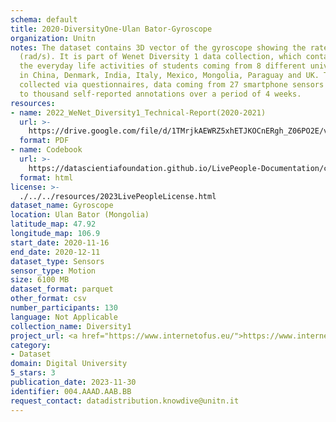 ```yaml
---
schema: default
title: 2020-DiversityOne-Ulan Bator-Gyroscope
organization: Unitn
notes: The dataset contains 3D vector of the gyroscope showing the rate of rotation
  (rad/s). It is part of Wenet Diversity 1 data collection, which contains data about
  the everyday life activities of students coming from 8 different universities located
  in China, Denmark, India, Italy, Mexico, Mongolia, Paraguay and UK. The data were
  collected via questionnaires, data coming from 27 smartphone sensors associated
  to thousand self-reported annotations over a period of 4 weeks.
resources:
- name: 2022_WeNet_Diversity1_Technical-Report(2020-2021)
  url: >-
    https://drive.google.com/file/d/1TMrjkAEWRZ5xhETJKOCnERgh_Z06PO2E/view?usp=drive_link
  format: PDF
- name: Codebook
  url: >-
    https://datascientiafoundation.github.io/LivePeople-Documentation/codebooks/2020_DV1_Ulan-Bator_gyroscope.html
  format: html
license: >-
  ./../../resources/2023LivePeopleLicense.html
dataset_name: Gyroscope
location: Ulan Bator (Mongolia)
latitude_map: 47.92
longitude_map: 106.9
start_date: 2020-11-16
end_date: 2020-12-11
dataset_type: Sensors
sensor_type: Motion
size: 6100 MB
dataset_format: parquet
other_format: csv
number_participants: 130
language: Not Applicable
collection_name: Diversity1
project_url: <a href="https://www.internetofus.eu/">https://www.internetofus.eu/</a>
category:
- Dataset
domain: Digital University
5_stars: 3
publication_date: 2023-11-30
identifier: 004.AAAD.AAB.BB
request_contact: datadistribution.knowdive@unitn.it
---
```


